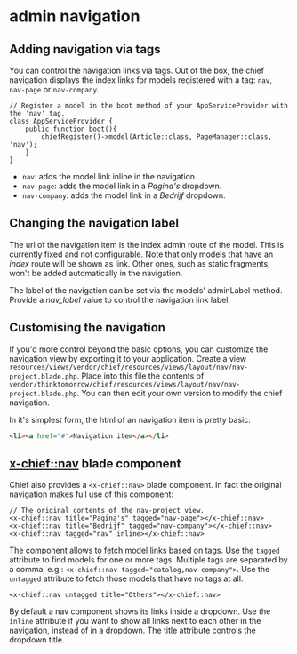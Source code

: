# admin navigation

## Adding navigation via tags
You can control the navigation links via tags.
Out of the box, the chief navigation displays the index links for models registered with a tag: `nav`, `nav-page` or `nav-company`. 
```
// Register a model in the boot method of your AppServiceProvider with the 'nav' tag.
class AppServiceProvider {
    public function boot(){
        chiefRegister()->model(Article::class, PageManager::class, 'nav');
    }
}
```

- `nav`: adds the model link inline in the navigation
- `nav-page`: adds the model link in a _Pagina's_ dropdown. 
- `nav-company`: adds the model link in a _Bedrijf_ dropdown.

## Changing the navigation label
The url of the navigation item is the index admin route of the model. This is currently fixed and not configurable.
Note that only models that have an _index_ route will be shown as link. Other ones, such as static fragments, won't be added automatically in the navigation. 

The label of the navigation can be set via the models' adminLabel method. Provide a *nav_label* value to control the navigation link label.

## Customising the navigation
If you'd more control beyond the basic options, you can customize the navigation view by exporting it to your application.
Create a view `resources/views/vendor/chief/resources/views/layout/nav/nav-project.blade.php`.
Place into this file the contents of `vendor/thinktomorrow/chief/resources/views/layout/nav/nav-project.blade.php`.
You can then edit your own version to modify the chief navigation.

In it's simplest form, the html of an navigation item is pretty basic:
```html
<li><a href="#">Navigation item</a></li> 
```

## <x-chief::nav> blade component
Chief also provides a `<x-chief::nav>` blade component. In fact the original navigation makes full use of this component:
```
// The original contents of the nav-project view.
<x-chief::nav title="Pagina's" tagged="nav-page"></x-chief::nav>
<x-chief::nav title="Bedrijf" tagged="nav-company"></x-chief::nav>
<x-chief::nav tagged="nav" inline></x-chief::nav>
``` 

The component allows to fetch model links based on tags. Use the `tagged` attribute to find models for one or more tags.
Multiple tags are separated by a comma, e.g.: `<x-chief::nav tagged="catalog,nav-company">`.
Use the `untagged` attribute to fetch those models that have no tags at all. 
```
<x-chief::nav untagged title="Others"></x-chief::nav>
```

By default a nav component shows its links inside a dropdown. Use the `ìnline` attribute if you want to show all links next to each other in the navigation, instead of in a dropdown.
The title attribute controls the dropdown title.
